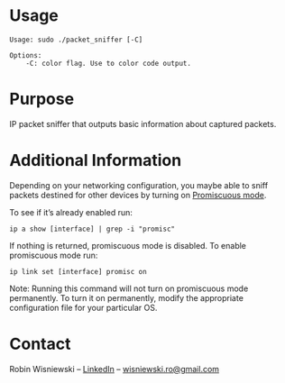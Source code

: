 ﻿# Usage

```
Usage: sudo ./packet_sniffer [-C]

Options:
	-C: color flag. Use to color code output.
```
# Purpose

IP packet sniffer that outputs basic information about captured packets.

# Additional Information

Depending on your networking configuration, you maybe able to sniff packets destined for other devices by turning on [Promiscuous mode](https://en.wikipedia.org/wiki/Promiscuous_mode). 

To see if it’s already enabled run:
```
ip a show [interface] | grep -i "promisc"
```
If nothing is returned, promiscuous mode is disabled. To enable promiscuous mode run:
```
ip link set [interface] promisc on
```

Note: Running this command will not turn on promiscuous mode permanently. To turn it on permanently, modify the appropriate configuration file for your particular OS.

# Contact

Robin Wisniewski – [LinkedIn](https://www.linkedin.com/in/robin-wisniewski/) –  [wisniewski.ro@gmail.com](mailto:wisniewski.ro@gmail.com)
